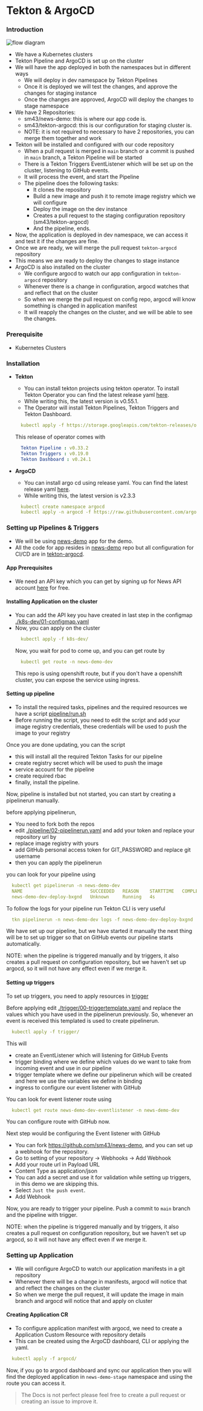 # Tekton & ArgoCD

### Introduction

![flow diagram](./images/flow.png)


* We have a Kubernetes clusters 
* Tekton Pipeline and ArgoCD is set up on the cluster
* We will have the app deployed in both the namespaces but in different ways
  * We will deploy in dev namespace by Tekton Pipelines
  * Once it is deployed we will test the changes, and approve the changes for staging instance
  * Once the changes are approved, ArgoCD will deploy the changes to stage namespace
* We have 2 Repositories:
  * sm43/news-demo: this is where our app code is.
  * sm43/tekton-argocd: this is our configuration for staging cluster is.
  * NOTE: it is not required to necessary to have 2 repositories, you can merge them together and work
* Tekton will be installed and configured with our code repository
  * When a pull request is merged in `main` branch or a commit is pushed in `main` branch, a Tekton Pipeline will be started
  * There is a Tekton Triggers EventListener which will be set up on the cluster, listening to GitHub events.
  * It will process the event, and start the Pipeline
  * The pipeline does the following tasks:
    * It clones the repository
    * Build a new image and push it to remote image registry which we will configure
    * Deploy the image on the dev instance
    * Creates a pull request to the staging configuration repository (sm43/tekton-argocd)
    * And the pipeline, ends.
* Now, the application is deployed in dev namespace, we can access it and test it if the changes are fine.
* Once we are ready, we will merge the pull request `tekton-argocd` repository
* This means we are ready to deploy the changes to stage instance
* ArgoCD is also installed on the cluster
  * We configure argocd to watch our app configuration in `tekton-argocd` repository
  * Whenever there is a change in configuration, argocd watches that and reflect that on the cluster
  * So when we merge the pull request on config repo, argocd will know something is changed in application manifest
  * It will reapply the changes on the cluster, and we will be able to see the changes.


### Prerequisite

* Kubernetes Clusters

### Installation

* **Tekton** 
  * You can install tekton projects using tekton operator. To install Tekton Operator you can find the latest release yaml [here](https://github.com/tektoncd/operator/releases).
  * While writing this, the latest version is v0.55.1.
  * The Operator will install Tekton Pipelines, Tekton Triggers and Tekton Dashboard.
  ```yaml
    kubectl apply -f https://storage.googleapis.com/tekton-releases/operator/previous/v0.55.1/release.yaml
  ```
  This release of operator comes with
  ```yaml
    Tekton Pipeline : v0.33.2
    Tekton Triggers : v0.19.0
    Tekton Dashboard : v0.24.1
  ```


* **ArgoCD**
  * You can install argo cd using release yaml. You can find the latest release yaml [here](https://github.com/argoproj/argo-cd/releases).
  * While writing this, the latest version is v2.3.3
  ```yaml
    kubectl create namespace argocd
    kubectl apply -n argocd -f https://raw.githubusercontent.com/argoproj/argo-cd/v2.3.3/manifests/ha/install.yaml
  ```
  
### Setting up Pipelines & Triggers

* We will be using [news-demo](https://github.com/sm43/news-demo) app for the demo.
* All the code for app resides in [news-demo](https://github.com/sm43/news-demo) repo but all configuration for CI/CD are in [tekton-argocd](https://github.com/sm43/tekton-argocd).

#### App Prerequisites

* We need an API key which you can get by signing up for News API account [here](https://newsapi.org/register) for free.
 
#### Installing Application on the cluster

* You can add the API key you have created in last step in the configmap [./k8s-dev/01-configmap.yaml](./k8s-dev/01-configmap.yaml) 
* Now, you can apply on the cluster
  ```yaml
    kubectl apply -f k8s-dev/
  ```
  Now, you wait for pod to come up, and you can get route by
  ```yaml
    kubectl get route -n news-demo-dev 
  ```
  This repo is using openshift route, but if you don't have a openshift cluster, you can expose the service using ingress. 

#### Setting up pipeline

* To install the required tasks, pipelines and the required resources we have a script [pipeline/run.sh](./pipeline/run.sh)
* Before running the script, you need to edit the script and add your image registry credentials, these credentials will be used to push the image to your registry

Once you are done updating, you can the script
* this will install all the required Tekton Tasks for our pipeline
* create registry secret which will be used to push the image
* service account for the pipeline
* create required rbac
* finally, install the pipeline.

Now, pipeline is installed but not started, you can start by creating a pipelinerun manually.

before applying pipelinerun, 
* You need to fork both the repos
* edit [./pipeline/02-pipelinerun.yaml](./pipeline/02-pipelinerun.yaml) and add your token and replace your repository url by
* replace image registry with yours
* add GitHub personal access token for GIT_PASSWORD and replace git username
* then you can apply the pipelinerun

you can look for your pipeline using
```yaml
  kubectl get pipelinerun -n news-demo-dev
  NAME                         SUCCEEDED   REASON    STARTTIME   COMPLETIONTIME
  news-demo-dev-deploy-bxgnd   Unknown     Running   4s
```
To follow the logs for your pipeline run Tekton CLI is very useful
```yaml
  tkn pipelinerun -n news-demo-dev logs -f news-demo-dev-deploy-bxgnd
```
We have set up our pipeline, but we have started it manually the next thing will be to set up trigger so that on GitHub events our pipeline starts automatically.

NOTE: when the pipeline is triggered manually and by triggers, it also creates a pull request on configuration repository, but we haven't set up
argocd, so it will not have any effect even if we merge it.

#### Setting up triggers

To set up triggers, you need to apply resources in [trigger](./trigger)

Before applying edit [./trigger/00-triggertemplate.yaml](./trigger/00-triggertemplate.yaml) and replace the values which
you have used in the pipelinerun previously.
So, whenever an event is received this templated is used to create pipelinerun.
```yaml
  kubectl apply -f trigger/
```
This will
* create an EventListener which will listening for GitHub Events
* trigger binding where we define which values do we want to take from incoming event and use in our pipeline
* trigger template where we define our pipelinerun which will be created and here we use the variables we define in binding
* ingress to configure our event listener with GitHub

You can look for event listener route using
```yaml
  kubectl get route news-demo-dev-eventlistener -n news-demo-dev
```
You can configure route with GitHub now.

Next step would be configuring the Event listener with GitHub
* You can fork https://github.com/sm43/news-demo, and you can set up a webhook for the repository.
* Go to setting of your repository -> Webhooks -> Add Webhook 
* Add your route url in Payload URL
* Content Type as application/json
* You can add a secret and use it for validation while setting up triggers, in this demo we are skipping this.
* Select `Just the push event`. 
* Add Webhook

Now, you are ready to trigger your pipeline. Push a commit to `main` branch and the pipeline with trigger.

NOTE: when the pipeline is triggered manually and by triggers, it also creates a pull request on configuration repository, but we haven't set up
argocd, so it will not have any effect even if we merge it.

### Setting up Application

* We will configure ArgoCD to watch our application manifests in a git repository
* Whenever there will be a change in manifests, argocd will notice that and reflect the changes on the cluster
* So when we merge the pull request, it will update the image in main branch and argocd will notice that and apply on cluster

#### Creating Application CR

* To configure application manifest with argocd, we need to create a Application Custom Resource with repository details
* This can be created using the ArgoCD dashboard, CLI or applying the yaml.

```yaml
  kubectl apply -f argocd/
```

Now, if you go to argocd dashboard and sync our application then you will find the deployed application in `news-demo-stage`
namespace and using the route you can access it.


> The Docs is not perfect please feel free to create a pull request or creating an issue to improve it.



